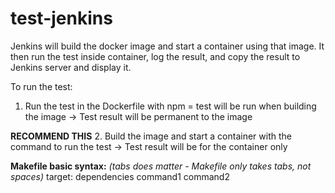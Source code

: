 # test-jenkins

Jenkins will build the docker image and start a container using that image.
It then run the test inside container, log the result, and copy the result to Jenkins server and display it.

To run the test:
1. Run the test in the Dockerfile with npm = test will be run when building the image
	-> Test result will be permanent to the image 
    
**RECOMMEND THIS**
2. Build the image and start a container with the command to run the test 
	-> Test result will be for the container only

**Makefile basic syntax:** *(tabs does matter - Makefile only takes tabs, not spaces)*
target: dependencies
	command1
    command2